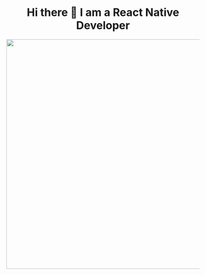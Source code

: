 <h1 align="center" font-size="30px" text-color="blue"> Hi there 👋  I am a React Native Developer </h1>   



                                                                                                              
<div id="header" align="center">
  <img src="https://cms-assets.themuse.com/media/lead/01212022-1047259374-coding-classes_scanrail.jpg" width="600" height="auto" style="block"/>
</div>
                                                                                                                                             

